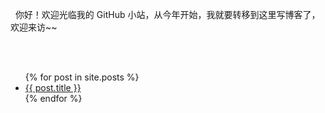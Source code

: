 

<p class="tipMsg">
   你好！欢迎光临我的 GitHub 小站，从今年开始，我就要转移到这里写博客了，欢迎来访~~
</p>


<br />
<br />
<ul>
  {% for post in site.posts %}
    <li>
      <a href="{{ post.url }}">{{ post.title }}</a>
    </li>
  {% endfor %}
</ul>
